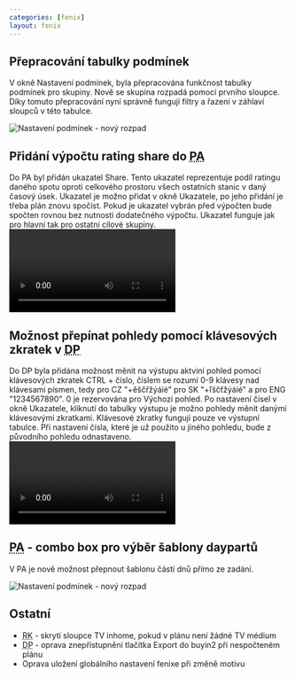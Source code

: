 ```yaml
---
categories: [fenix]
layout: fenix
---
```


## Přepracování tabulky podmínek
V okně Nastavení podmínek, byla přepracována funkčnost tabulky podmínek pro skupiny. Nově se skupina rozpadá pomocí prvního sloupce. Díky tomuto přepracování nyní správně fungují filtry a řazení v záhlaví sloupců v této tabulce.

![Nastavení podmínek - nový rozpad]({{site.url}}/data/podminky_rozpad.png)

## Přidání výpočtu rating share do <abbr title="Postanalýza">PA</abbr>
Do PA byl přidán ukazatel Share. Tento ukazatel reprezentuje podíl ratingu daného spotu oproti celkového prostoru všech ostatních stanic v daný časový úsek. Ukazatel je možno přidat v okně Ukazatele, po jeho přidání je třeba plán znovu spočíst. Pokud je ukazatel vybrán před výpočten bude spočten rovnou bez nutnosti dodatečného výpočtu. Ukazatel funguje jak pro hlavní tak pro ostatní cílové skupiny.
<video src="{{site.url}}/data/pa_share.mp4" type="video/mp4" controls></video>

## Možnost přepínat pohledy pomocí klávesových zkratek v <abbr title="Detailní plán">DP</abbr>
Do DP byla přidána možnost měnit na výstupu aktviní pohled pomocí klávesových zkratek CTRL + číslo, číslem se rozumí 0-9 klávesy nad klávesami písmen, tedy pro CZ "+ěščřžýáíé" pro SK "+ľščťžýáíé" a pro ENG "1234567890". 0 je rezervována pro Výchozí pohled. Po nastavení čísel v okně Ukazatele, kliknutí do tabulky výstupu je možno pohledy měnit danými klávesovými zkratkami. Klávesové zkratky fungují pouze ve výstupní tabulce. Při nastavení čísla, které je už použito u jiného pohledu, bude z původního pohledu odnastaveno.
<video src="{{site.url}}/data/dp_pohled_keys.mp4" type="video/mp4" controls></video>

## <abbr title="Postanalýza">PA</abbr> - combo box pro výběr šablony daypartů
V PA je nově možnost přepnout šablonu částí dnů přímo ze zadání.

![Nastavení podmínek - nový rozpad]({{site.url}}/data/pa_sablona_dp.png)


## Ostatní
<ul>
<li><abbr title="Reachové křivky">RK</abbr> - skrytí sloupce TV inhome, pokud v plánu není žádné TV médium</li>
<li><abbr title="Detailní plán">DP</abbr> - oprava znepřístupnění tlačítka Export do buyin2 při nespočteném plánu</li>
<li>Oprava uložení globálního nastavení fenixe při změně motivu</li>
</ul>
